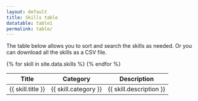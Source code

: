 ```yaml
---
layout: default
title: Skills table
datatable: table1
permalink: table/
---
```

The table below allows you to sort and search the skills as needed. Or you can download all the skills as a CSV file.

<table id="{{ page.datatable }}" class="stripe">
<thead>
  <th>Title</th>
  <th>Category</th>
  <th>Description</th>
</thead>
{% for skill in site.data.skills %}
  <tr>
  <td>{{ skill.title }}</td>
  <td>{{ skill.category }}</td>
  <td>{{ skill.description }}</td>
  </tr>
{% endfor %}
</table>
